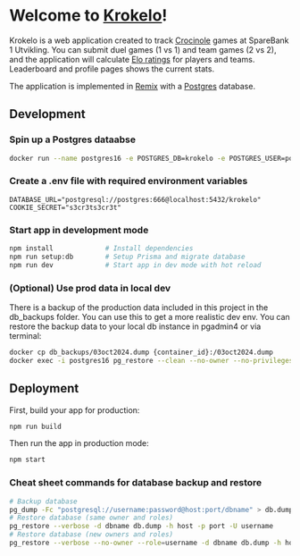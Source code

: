 # Welcome to [Krokelo](https://krokelo.sb1u.no/)!

Krokelo is a web application created to track [Crocinole](https://en.wikipedia.org/wiki/Crokinole) games at SpareBank 1 Utvikling. You can submit duel games (1 vs 1) and team games (2 vs 2), and the application will calculate [Elo ratings](https://en.wikipedia.org/wiki/Elo_rating_system) for players and teams. Leaderboard and profile pages shows the current stats.

The application is implemented in [Remix](https://remix.run/docs) with a [Postgres](https://en.wikipedia.org/wiki/PostgreSQL) database.

## Development

### Spin up a Postgres dataabse

```sh
docker run --name postgres16 -e POSTGRES_DB=krokelo -e POSTGRES_USER=postgres -e POSTGRES_PASSWORD=666 -p 5432:5432 -d postgres:16
```

### Create a .env file with required environment variables

```
DATABASE_URL="postgresql://postgres:666@localhost:5432/krokelo"
COOKIE_SECRET="s3cr3ts3cr3t"
```

### Start app in development mode

```sh
npm install             # Install dependencies
npm run setup:db        # Setup Prisma and migrate database
npm run dev             # Start app in dev mode with hot reload
```

### (Optional) Use prod data in local dev

There is a backup of the production data included in this project in the db_backups folder.
You can use this to get a more realistic dev env.
You can restore the backup data to your local db instance in pgadmin4 or via terminal:

```sh
docker cp db_backups/03oct2024.dump {container_id}:/03oct2024.dump
docker exec -i postgres16 pg_restore --clean --no-owner --no-privileges -U postgres -d krokelo 03oct2024.dump
```

## Deployment

First, build your app for production:

```sh
npm run build
```

Then run the app in production mode:

```sh
npm start
```

### Cheat sheet commands for database backup and restore

```sh
# Backup database
pg_dump -Fc "postgresql://username:password@host:port/dbname" > db.dump
# Restore database (same owner and roles)
pg_restore --verbose -d dbname db.dump -h host -p port -U username
# Restore database (new owners and roles)
pg_restore --verbose --no-owner --role=username -d dbname db.dump -h host -p port -U username
```
